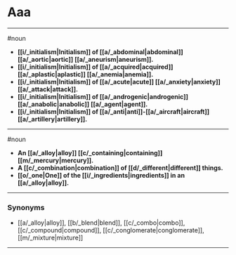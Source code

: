 # Aaa
---
#noun
- **[[i/_initialism|Initialism]] of [[a/_abdominal|abdominal]] [[a/_aortic|aortic]] [[a/_aneurism|aneurism]].**
- **[[i/_initialism|Initialism]] of [[a/_acquired|acquired]] [[a/_aplastic|aplastic]] [[a/_anemia|anemia]].**
- **[[i/_initialism|Initialism]] of [[a/_acute|acute]] [[a/_anxiety|anxiety]] [[a/_attack|attack]].**
- **[[i/_initialism|Initialism]] of [[a/_androgenic|androgenic]] [[a/_anabolic|anabolic]] [[a/_agent|agent]].**
- **[[i/_initialism|Initialism]] of [[a/_anti|anti]]-[[a/_aircraft|aircraft]] [[a/_artillery|artillery]].**
---
#noun
- **An [[a/_alloy|alloy]] [[c/_containing|containing]] [[m/_mercury|mercury]].**
- **A [[c/_combination|combination]] of [[d/_different|different]] things.**
- **[[o/_one|One]] of the [[i/_ingredients|ingredients]] in an [[a/_alloy|alloy]].**
---
### Synonyms
- [[a/_alloy|alloy]], [[b/_blend|blend]], [[c/_combo|combo]], [[c/_compound|compound]], [[c/_conglomerate|conglomerate]], [[m/_mixture|mixture]]
---
